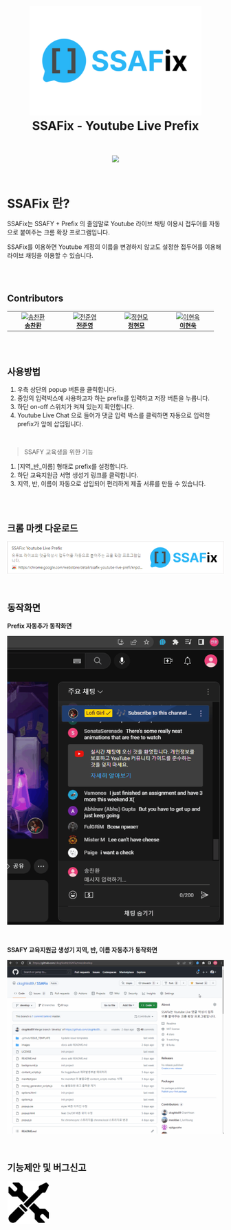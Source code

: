 <h1 align="center">
  <img src="images/thumnail.png" alt="SSAFix - Youtube Live Prefix" width="400">
  <br>
  SSAFix - Youtube Live Prefix
  <br>
  <br>
</h1>
<p align="center">
<a href="https://hits.seeyoufarm.com"><img src="https://hits.seeyoufarm.com/api/count/incr/badge.svg?url=https%3A%2F%2Fgithub.com%2Fcksghks89%2FSSAFix&count_bg=%2379C83D&title_bg=%23555555&icon=&icon_color=%23E7E7E7&title=hits&edge_flat=false"/></a>
</p>
<br>

# SSAFix 란?

SSAFix는 SSAFY + Prefix 의 줄임말로 Youtube 라이브 채팅 이용시 접두어를 자동으로 붙여주는 크롬 확장 프로그램입니다.

SSAFix를 이용하면 Youtube 계정의 이름을 변경하지 않고도 설정한 접두어를 이용해 라이브 채팅을 이용할 수 있습니다.

<br>
<br>

## Contributors

<table>
  <tbody>
    <tr>
        <td align="center" valign="top" width="14.28%"><a href="https://github.com/cksghks89"><img src="https://avatars.githubusercontent.com/cksghks89" width="100px;" alt="송찬환"/><br /><b>송찬환</b></a><br />
        <td align="center" valign="top" width="14.28%"><a href="https://github.com/meoldae"><img src="https://avatars.githubusercontent.com/meoldae" width="100px;" alt="전준영"/><br /><b>전준영</b></a><br />
        <td align="center" valign="top" width="14.28%"><a href="https://github.com/wjdgusaho"><img src="https://avatars.githubusercontent.com/wjdgusaho" width="100px;" alt="정현모"/><br /><b>정현모</b></a><br />
        <td align="center" valign="top" width="14.28%"><a href="https://github.com/Devwooki"><img src="https://avatars.githubusercontent.com/u/70623636?v=4" width="100px;" alt="이현욱"/><br /><b>이현욱</b></a><br />
    </tr>
  </tbody>
</table>

<br>
<br>

## 사용방법

1. 우측 상단의 popup 버튼을 클릭합니다.
2. 중앙의 입력박스에 사용하고자 하는 prefix를 입력하고 저장 버튼을 누릅니다.
3. 하단 on-off 스위치가 켜져 있는지 확인합니다.
4. Youtube Live Chat 으로 들어가 댓글 입력 박스를 클릭하면 자동으로 입력한 prefix가 앞에 삽입됩니다.

<br>

> SSAFY 교육생을 위한 기능

1. [지역_반_이름] 형태로 prefix를 설정합니다.
2. 하단 교육지원금 서명 생성기 링크를 클릭합니다.
3. 지역, 반, 이름이 자동으로 삽입되어 편리하게 제출 서류를 만들 수 있습니다.

<br>
<br>

## 크롬 마켓 다운로드

<a href="https://chrome.google.com/webstore/detail/ssafix-youtube-live-prefi/knpdnlpnggdikoalhgbiphgfmmnnnmdd?hl=ko" alt="SSAFix Download" target="_blank">

![chrome-link](images/chrome-link.png)

</a>

<br>

## 동작화면

**Prefix 자동추가 동작화면**

![animation](images/Animation.gif)

<br>

**SSAFY 교육지원금 생성기 지역, 반, 이름 자동추가 동작화면**

![animation2](images/Animation2.gif)

<br>

## 기능제안 및 버그신고

<a href="https://github.com/cksghks89/SSAFix/issues">
  <img src="images/maintenance.png" width="100" height="100">
</a>
